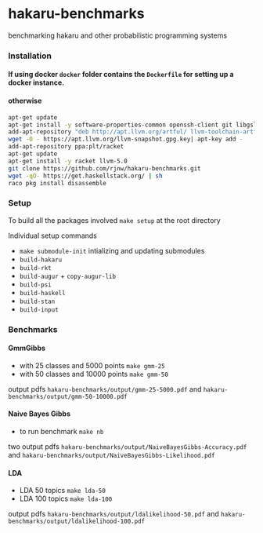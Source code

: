 # hakaru-benchmarks
benchmarking hakaru and other probabilistic programming systems

### Installation
#### If using docker `docker` folder contains the `Dockerfile` for setting up a docker instance.
#### otherwise
```sh
apt-get update
apt-get install -y software-properties-common openssh-client git libgsl-dev zsh wget r-cran-rjags python-setuptools libgmp-dev clang sudo python-scipy
add-apt-repository "deb http://apt.llvm.org/artful/ llvm-toolchain-artful main"
wget -O - https://apt.llvm.org/llvm-snapshot.gpg.key| apt-key add -
add-apt-repository ppa:plt/racket
apt-get update
apt-get install -y racket llvm-5.0
git clone https://github.com/rjnw/hakaru-benchmarks.git
wget -qO- https://get.haskellstack.org/ | sh
raco pkg install disassemble
```

### Setup
To build all the packages involved `make setup` at the root directory

Individual setup commands
* `make submodule-init` intializing and updating submodules
* `build-hakaru`
* `build-rkt`
* `build-augur` + `copy-augur-lib`
* `build-psi`
* `build-haskell`
* `build-stan`
* `build-input`

### Benchmarks
#### GmmGibbs
* with 25 classes and 5000 points `make gmm-25`
* with 50 classes and 10000 points `make gmm-50`

output pdfs `hakaru-benchmarks/output/gmm-25-5000.pdf` and `hakaru-benchmarks/output/gmm-50-10000.pdf`


#### Naive Bayes Gibbs
* to run benchmark `make nb`

two output pdfs `hakaru-benchmarks/output/NaiveBayesGibbs-Accuracy.pdf` and `hakaru-benchmarks/output/NaiveBayesGibbs-Likelihood.pdf`


#### LDA
* LDA 50 topics `make lda-50`
* LDA 100 topics `make lda-100`

output pdfs `hakaru-benchmarks/output/ldalikelihood-50.pdf` and `hakaru-benchmarks/output/ldalikelihood-100.pdf`
